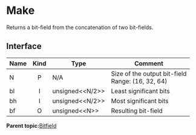 # Make

Returns a bit-field from the concatenation of two bit-fields.

## Interface

|Name|Kind|Type|Comment|
|----|:--:|----|-------|
|N|P|N/A|Size of the output bit-field<br>Range: \(16, 32, 64\)|
|bl|I|unsigned<\<N/2\>\>|Least significant bits|
|bh|I|unsigned<\<N/2\>\>|Most significant bits|
|bf|O|unsigned<\<N\>\>|Resulting bit-field|

**Parent topic:**[Bitfield](../../libraries/bitfield/bitfield.md)

